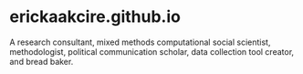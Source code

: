 # erickaakcire.github.io

A research consultant, mixed methods computational social scientist, methodologist, political communication scholar, data collection tool creator, and bread baker.
